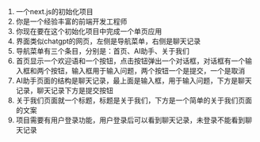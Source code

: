 1. 一个next.js的初始化项目
2. 你是一个经验丰富的前端开发工程师
3. 你现在要在这个初始化项目中完成一个单页应用
4. 界面类似chatgpt的网页，左侧是导航菜单，右侧是聊天记录
5. 导航菜单有三个条目，分别是：首页、AI助手、关于我们
6. 首页显示一个欢迎语和一个按钮，点击按钮弹出一个对话框，对话框有一个输入框和两个按钮，输入框用于输入问题，两个按钮一个是提交，一个是取消
7. AI助手页面的结构是聊天记录，最上面是输入框，用于输入问题，下方是聊天记录，聊天记录下方是提交按钮
8. 关于我们页面就一个标题，标题是关于我们，下方是一个简单的关于我们页面的文案
9. 项目需要有用户登录功能，用户登录后可以看到聊天记录，未登录不能看到聊天记录

